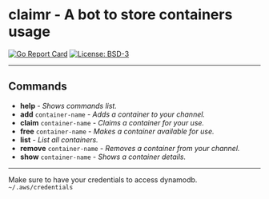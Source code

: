 # claimr - A bot to store containers usage
[![Go Report Card](https://goreportcard.com/badge/github.com/evandroflores/claimr)](https://goreportcard.com/report/github.com/evandroflores/claimr) [![License: BSD-3](https://img.shields.io/badge/License-BSD3-green.svg)](https://opensource.org/licenses/BSD-3-Clause)

---

## Commands

* **help** - *Shows commands list.*
* **add** `container-name` - *Adds a container to your channel.*
* **claim** `container-name` - *Claims a container for your use.*
* **free** `container-name` - *Makes a container available for use.*
* **list** - *List all containers.*
* **remove** `container-name` - *Removes a container from your channel.*
* **show** `container-name` - *Shows a container details.*


---
Make sure to have your credentials to access dynamodb. `~/.aws/credentials`